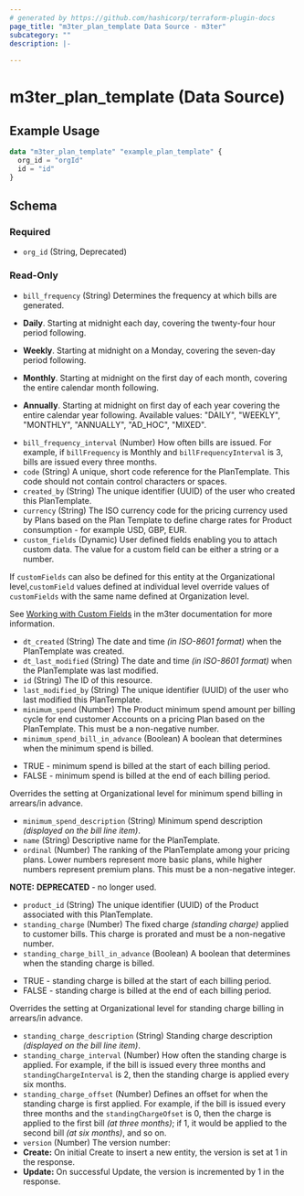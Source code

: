 ```yaml
---
# generated by https://github.com/hashicorp/terraform-plugin-docs
page_title: "m3ter_plan_template Data Source - m3ter"
subcategory: ""
description: |-
  
---
```


# m3ter_plan_template (Data Source)



## Example Usage

```terraform
data "m3ter_plan_template" "example_plan_template" {
  org_id = "orgId"
  id = "id"
}
```

<!-- schema generated by tfplugindocs -->
## Schema

### Required

- `org_id` (String, Deprecated)

### Read-Only

- `bill_frequency` (String) Determines the frequency at which bills are generated.

* **Daily**. Starting at midnight each day, covering the twenty-four hour period following.

* **Weekly**. Starting at midnight on a Monday, covering the seven-day period following.

* **Monthly**. Starting at midnight on the first day of each month, covering the entire calendar month following.

* **Annually**. Starting at midnight on first day of each year covering the entire calendar year following.
Available values: "DAILY", "WEEKLY", "MONTHLY", "ANNUALLY", "AD_HOC", "MIXED".
- `bill_frequency_interval` (Number) How often bills are issued. 
For example, if `billFrequency` is Monthly and `billFrequencyInterval` is 3, bills are issued every three months.
- `code` (String) A unique, short code reference for the PlanTemplate. This code should not contain control characters or spaces.
- `created_by` (String) The unique identifier (UUID) of the user who created this PlanTemplate.
- `currency` (String) The ISO currency code for the pricing currency used by Plans based on the Plan Template to define charge rates for Product consumption - for example USD, GBP, EUR.
- `custom_fields` (Dynamic) User defined fields enabling you to attach custom data. The value for a custom field can be either a string or a number.

If `customFields` can also be defined for this entity at the Organizational level,`customField` values defined at individual level override values of `customFields` with the same name defined at Organization level.

See [Working with Custom Fields](https://www.m3ter.com/docs/guides/creating-and-managing-products/working-with-custom-fields) in the m3ter documentation for more information.
- `dt_created` (String) The date and time *(in ISO-8601 format)* when the PlanTemplate was created.
- `dt_last_modified` (String) The date and time *(in ISO-8601 format)* when the PlanTemplate was last modified.
- `id` (String) The ID of this resource.
- `last_modified_by` (String) The unique identifier (UUID) of the user who last modified this PlanTemplate.
- `minimum_spend` (Number) The Product minimum spend amount per billing cycle for end customer Accounts on a pricing Plan based on the PlanTemplate. This must be a non-negative number.
- `minimum_spend_bill_in_advance` (Boolean) A boolean that determines when the minimum spend is billed.

* TRUE - minimum spend is billed at the start of each billing period.
* FALSE - minimum spend is billed at the end of each billing period.

Overrides the setting at Organizational level for minimum spend billing in arrears/in advance.
- `minimum_spend_description` (String) Minimum spend description *(displayed on the bill line item)*.
- `name` (String) Descriptive name for the PlanTemplate.
- `ordinal` (Number) The ranking of the PlanTemplate among your pricing plans. Lower numbers represent more basic plans, while higher numbers represent premium plans. This must be a non-negative integer.

**NOTE:** **DEPRECATED** - no longer used.
- `product_id` (String) The unique identifier (UUID) of the Product associated with this PlanTemplate.
- `standing_charge` (Number) The fixed charge *(standing charge)* applied to customer bills. This charge is prorated and must be a non-negative number.
- `standing_charge_bill_in_advance` (Boolean) A boolean that determines when the standing charge is billed.

* TRUE - standing charge is billed at the start of each billing period.
* FALSE - standing charge is billed at the end of each billing period.

Overrides the setting at Organizational level for standing charge billing in arrears/in advance.
- `standing_charge_description` (String) Standing charge description *(displayed on the bill line item)*.
- `standing_charge_interval` (Number) How often the standing charge is applied. 
For example, if the bill is issued every three months and `standingChargeInterval` is 2, then the standing charge is applied every six months.
- `standing_charge_offset` (Number) Defines an offset for when the standing charge is first applied. 
For example, if the bill is issued every three months and the `standingChargeOfset` is 0, then the charge is applied to the first bill *(at three months)*; if 1, it would be applied to the second bill *(at six months)*, and so on.
- `version` (Number) The version number:
- **Create:** On initial Create to insert a new entity, the version is set at 1 in the response.
- **Update:** On successful Update, the version is incremented by 1 in the response.
